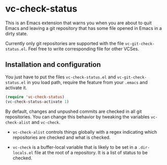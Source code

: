 # vc-check-status

This is an Emacs extension that warns you when you are about to quit
Emacs and leaving a git repository that has some file opened in Emacs
in a dirty state.

Currently only git repositories are supported with the file
`vc-git-check-status.el`. Feel free to write corresponding file for
other VCSes.

## Installation and configuration

You just have to put the files `vc-check-status.el` and
`vc-git-check-status.el` in you load path, require the feature from
your `.emacs` and activate it.

```lisp
(require 'vc-check-status)
(vc-check-status-activate 1)
```

By default, changes and unpushed commits are checked in all git
repositories. You can change this behavior by tweaking the variables
`vc-check-alist` and `vc-check`.

- `vc-check-alist` controls things globally with a regex indicating
which repositories are checked and what is checked.

- `vc-check` is a buffer-local variable that is likely to be set in a
`.dir-locals.el` file at the root of a repository. It is a list of
status to be checked.
